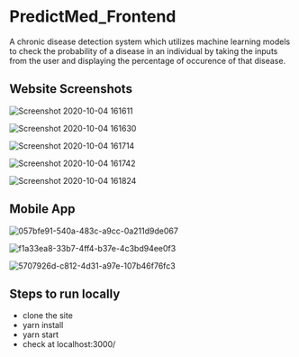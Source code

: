# PredictMed_Frontend
A chronic disease detection system which utilizes machine learning models to check the probability of a disease in an individual by taking the inputs from the user and displaying the percentage of occurence of that disease.

## Website Screenshots

![Screenshot 2020-10-04 161611](https://user-images.githubusercontent.com/60403638/95013459-12616f80-065e-11eb-800c-66b826660680.jpg)



![Screenshot 2020-10-04 161630](https://user-images.githubusercontent.com/60403638/95013470-1db49b00-065e-11eb-90a6-97753ea98590.jpg)



![Screenshot 2020-10-04 161714](https://user-images.githubusercontent.com/60403638/95013479-273e0300-065e-11eb-81c8-a43da8e45f6b.jpg)



![Screenshot 2020-10-04 161742](https://user-images.githubusercontent.com/60403638/95013482-2f963e00-065e-11eb-80c9-994095e6ddad.jpg)



![Screenshot 2020-10-04 161824](https://user-images.githubusercontent.com/60403638/95013491-37ee7900-065e-11eb-9340-9d7a74243d70.jpg)

## Mobile App

![057bfe91-540a-483c-a9cc-0a211d9de067](https://user-images.githubusercontent.com/60403638/95013528-679d8100-065e-11eb-8f32-cbb0e52459ae.jpg)



![f1a33ea8-33b7-4ff4-b37e-4c3bd94ee0f3](https://user-images.githubusercontent.com/60403638/95013536-6ff5bc00-065e-11eb-9ae6-ae61d1f68c5b.jpg)



![5707926d-c812-4d31-a97e-107b46f76fc3](https://user-images.githubusercontent.com/60403638/95013537-76843380-065e-11eb-9702-7b3c66dc4d39.jpg)


## Steps to run locally

* clone the site
* yarn install
* yarn start
* check at localhost:3000/
